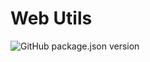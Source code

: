 # Web Utils

![GitHub package.json version](https://img.shields.io/github/package-json/v/vlazh/web-utils)
